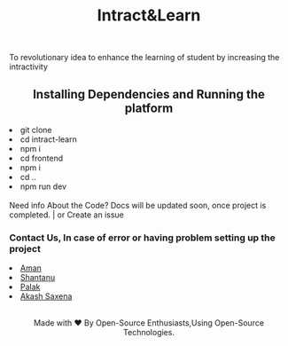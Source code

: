 <h1 align="center">Intract&Learn</h1> <br>
<p>To revolutionary idea to enhance the learning of student by increasing the intractivity</p>

<h2 align="center">Installing Dependencies and Running the platform</h2>

<ui>
  <li> git clone </li>
  <li>cd intract-learn</li>
  <li> npm i </li>
  <li>cd frontend </li>
  <li>npm i </li>
  <li>cd .. </li>
  <li>npm run dev</li>
 </ui>
 <br>
Need info About the Code? Docs will be updated soon, once project is completed.
 | or Create an issue


<h3> Contact Us, In case of error or having problem setting up the project </h3>
<li><a href = "https://www.facebook.com/thealpha.guy.1/"> Aman </a></li>
<li><a href = "https://www.facebook.com/Palak.578"> Shantanu</a></li>
<li><a href = "https://www.facebook.com/shantanu.shukla.71404/"> Palak</a></li>
<li><a href = "https://www.linkedin.com/in/akashsaxena2308/"> Akash Saxena </a></li>
 <br>




<p align="center">Made with ❤ By Open-Source Enthusiasts,Using Open-Source Technologies.</p>
